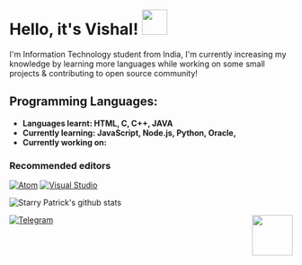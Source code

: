 # Hello, it's Vishal! <img src="https://raw.githubusercontent.com/MartinHeinz/MartinHeinz/master/wave.gif" width="45px">

I'm Information Technology student from India, I'm currently increasing my knowledge by learning more languages while working on some small projects & contributing to open source community!
## Programming Languages:

- **Languages learnt: HTML, C, C++, JAVA**
- **Currently learning: JavaScript, Node.js, Python, Oracle,**
- **Currently working on:**

### Recommended editors
[![Atom](https://img.shields.io/badge/atom-28b463.svg?style=for-the-badge&logo=atom)](https://atom.io/)
[![Visual Studio](https://img.shields.io/badge/VisualStudioCode-1da1f2.svg?style=for-the-badge&logo=visual-studio-code)](https://vscodium.com/)

![Starry Patrick's github stats](https://github-readme-stats.vercel.app/api?username=SA7ANI&show_icons=true&theme=dark)

<!--- 
Taken from https://github.com/anuraghazra/github-readme-stats/blob/master/readme.md, this is a gradient card. Edit colors if you'd like.
![Austin Hornhead's github stats](https://github-readme-stats.vercel.app/api?username=marchingon12&show_icons=true&bg_color=30,FFDEE9,B5FFFC&title_color=000000&text_color=2b2b2b&icon_color=ff009e) 
-->

[![Telegram](https://img.shields.io/badge/telegram-1b77FF.svg?style=for-the-badge&logo=telegram)](https://t.me/SA7ANI)
<img src="https://64.media.tumblr.com/34784257378ce2c51675599159735772/tumblr_nd3b8i2gL01sedjuto1_400.gifv" align="right" width="72"/>
